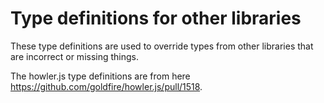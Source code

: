 # Type definitions for other libraries
These type definitions are used to override types from other libraries that are incorrect or missing things.

The howler.js type definitions are from here https://github.com/goldfire/howler.js/pull/1518.